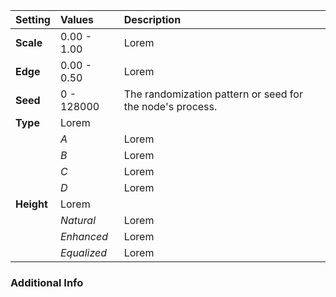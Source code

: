 | Setting    | Values      | Description |
| :--------- | :---------- | :---------- |
| **Scale**  | 0.00 - 1.00 | Lorem |
| **Edge**   | 0.00 - 0.50 | Lorem |
| **Seed**   | 0 - 128000  | The randomization pattern or seed for the node's process. |
| **Type**   | Lorem |
|            | *A*         | Lorem |
|            | *B*         | Lorem |
|            | *C*         | Lorem |
|            | *D*         | Lorem |
| **Height** | Lorem |
|            | *Natural*   | Lorem |
|            | *Enhanced*  | Lorem |
|            | *Equalized* | Lorem |

### Additional Info

